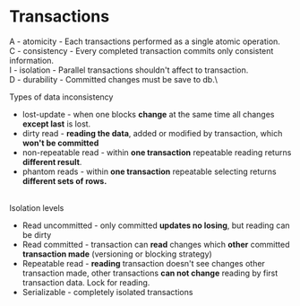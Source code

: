 # Transactions



A - atomicity - Each transactions performed as a single atomic operation.\
C - consistency - Every completed transaction commits only consistent information.\
I - isolation - Parallel transactions shouldn't affect to transaction.\
D - durability - Committed changes must be save to db.\


Types of data inconsistency

* lost-update - when one blocks **change** at the same time all changes **except last** is lost.
* dirty read - **reading the data**, added or modified by transaction, which **won't be committed**
* non-repeatable read - within **one transaction** repeatable reading returns **different result**.
* phantom reads - within **one transaction** repeatable selecting returns **different sets of rows.**

\
Isolation levels

* Read uncommitted - only committed **updates no losing**, but reading can be dirty
* Read committed - transaction can **read** changes which **other** committed **transaction made** (versioning or blocking strategy)
* Repeatable read - **reading** transaction doesn't see changes other transaction made, other transactions **can not change** reading by first transaction data. Lock for reading.
* Serializable - completely isolated transactions
